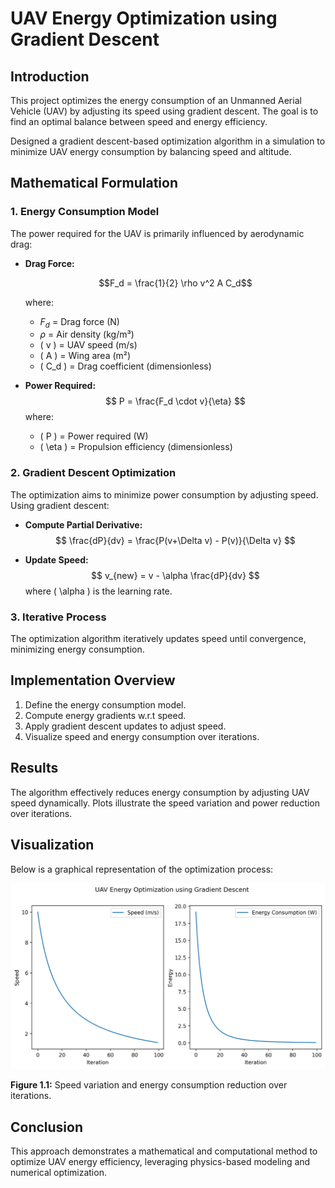 # UAV Energy Optimization using Gradient Descent

## Introduction
This project optimizes the energy consumption of an Unmanned Aerial Vehicle (UAV) by adjusting its speed using gradient descent. The goal is to find an optimal balance between speed and energy efficiency.

Designed a gradient descent-based optimization algorithm in a simulation to minimize UAV energy consumption by balancing speed and altitude.

## Mathematical Formulation

### 1. Energy Consumption Model
The power required for the UAV is primarily influenced by aerodynamic drag:

- **Drag Force:**
  ```math
  F_d = \frac{1}{2} \rho v^2 A C_d
  ```
  where:
  - $F_d$ = Drag force (N)
  - $\rho$ = Air density (kg/m³)
  - \( v \) = UAV speed (m/s)
  - \( A \) = Wing area (m²)
  - \( C_d \) = Drag coefficient (dimensionless)

- **Power Required:**
  $$
  P = \frac{F_d \cdot v}{\eta}
  $$
  where:
  - \( P \) = Power required (W)
  - \( \eta \) = Propulsion efficiency (dimensionless)

### 2. Gradient Descent Optimization
The optimization aims to minimize power consumption by adjusting speed. Using gradient descent:

- **Compute Partial Derivative:**
  $$
  \frac{dP}{dv} = \frac{P(v+\Delta v) - P(v)}{\Delta v}
  $$

- **Update Speed:**
  $$
  v_{new} = v - \alpha \frac{dP}{dv}
  $$
  where \( \alpha \) is the learning rate.

### 3. Iterative Process
The optimization algorithm iteratively updates speed until convergence, minimizing energy consumption.

## Implementation Overview
1. Define the energy consumption model.
2. Compute energy gradients w.r.t speed.
3. Apply gradient descent updates to adjust speed.
4. Visualize speed and energy consumption over iterations.

## Results
The algorithm effectively reduces energy consumption by adjusting UAV speed dynamically. Plots illustrate the speed variation and power reduction over iterations.

## Visualization

Below is a graphical representation of the optimization process:

![UAV Energy Optimization](uav_energy_optimization.png)

**Figure 1.1:** Speed variation and energy consumption reduction over iterations.

## Conclusion
This approach demonstrates a mathematical and computational method to optimize UAV energy efficiency, leveraging physics-based modeling and numerical optimization.

